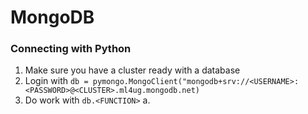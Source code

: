 # MongoDB

### Connecting with Python
1. Make sure you have a cluster ready with a database
2. Login with `db = pymongo.MongoClient("mongodb+srv://<USERNAME>:<PASSWORD>@<CLUSTER>.ml4ug.mongodb.net)`
3. Do work with `db.<FUNCTION>`
    a. 